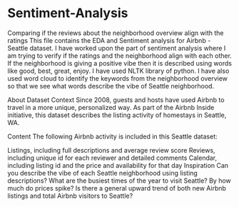 # Sentiment-Analysis
Comparing if the reviews about the neighborhood overview align with the ratings
This file contains the EDA and Sentiment analysis for Airbnb - Seattle dataset. 
I have worked upon the part of sentiment analysis where I am trying to verify if the ratings and the neighborhood align with each other. 
If the neighborhood is giving a positive vibe then it is described using words like good, best, great, enjoy. I have used NLTK  library of python. 
I have also used word cloud to identify the keywords from the neighborhood overview so that we see what words describe the vibe of Seattle neighborhood.


About Dataset
Context
Since 2008, guests and hosts have used Airbnb to travel in a more unique, personalized way. As part of the Airbnb Inside initiative, this dataset describes the listing activity of homestays in Seattle, WA.

Content
The following Airbnb activity is included in this Seattle dataset:

Listings, including full descriptions and average review score
Reviews, including unique id for each reviewer and detailed comments
Calendar, including listing id and the price and availability for that day
Inspiration
Can you describe the vibe of each Seattle neighborhood using listing descriptions?
What are the busiest times of the year to visit Seattle? By how much do prices spike?
Is there a general upward trend of both new Airbnb listings and total Airbnb visitors to Seattle?
